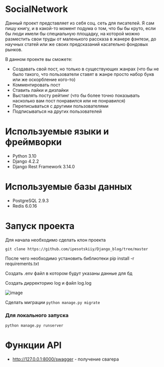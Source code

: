 # SocialNetwork

Данный проект представляет из себя соц. сеть для писателей. Я сам пишу книгу, и в какой-то момент подума о том, что бы бы круто, если бы люди имели бы специальную площадку, на которой можно разместить свои труды от маленького рассказа в жанере фэнтези, до научных статей или же своих предсказаний касательно фондовых рынков.

В данном проекте вы сможете:
- Создавать свой пост, но только в существующих жанрах (что бы не было такого, что пользователи ставят в жанре просто набор букв или же оскорбление кого-то)
- Комментировать пост
- Ставить лайки и дизлайки
- Выставлять посту рейтинг (что бы более точно показывать насколько вам пост понравился или не понравился)
- Переписываться с другими пользователями
- Подписываться на других пользователей

 # Используемые языки и фреймворки 
 - Python 3.10
 - Django 4.2.2
 - Django Rest Framework 3.14.0

# Используемые базы данных
- PostgreSQL 2.9.3
- Redis 6.0.16

# Запуск проекта 
Для начала необходимо сделать клон проекта
```
git clone https://github.com/ipesotskiiy/Django_blog/tree/master
```

После чего необходимо установить библиотеки pip install -r requirements.txt

Создать .env файл в котором будут указаны данные для бд

Создать дирректорию log и файл log.log

![image](https://github.com/ipesotskiiy/Django_blog/assets/82309024/7cacfa9f-1c9f-4cd7-9946-5ba1b20c1a4a)


Сделать миграции ```python manage.py migrate```

### Для локального запуска

```python manage.py runserver```

# Функции API
- http://127.0.0.1:8000/swagger - получение свагера

